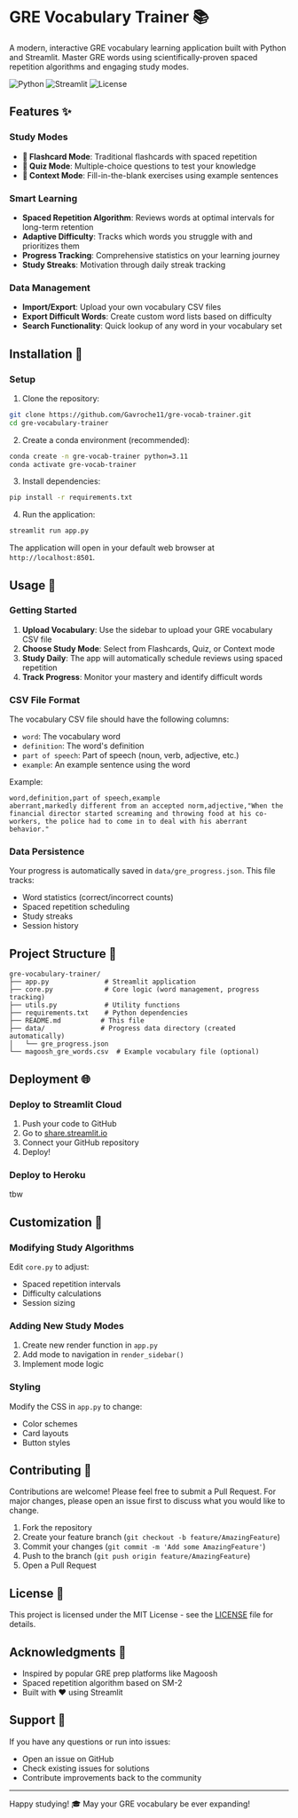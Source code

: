 # GRE Vocabulary Trainer 📚

A modern, interactive GRE vocabulary learning application built with Python and Streamlit. Master GRE words using scientifically-proven spaced repetition algorithms and engaging study modes.

![Python](https://img.shields.io/badge/python-v3.11+-blue.svg)
![Streamlit](https://img.shields.io/badge/streamlit-v1.47+-red.svg)
![License](https://img.shields.io/badge/license-MIT-green.svg)

## Features ✨

### Study Modes
- **📇 Flashcard Mode**: Traditional flashcards with spaced repetition
- **📝 Quiz Mode**: Multiple-choice questions to test your knowledge
- **📖 Context Mode**: Fill-in-the-blank exercises using example sentences

### Smart Learning
- **Spaced Repetition Algorithm**: Reviews words at optimal intervals for long-term retention
- **Adaptive Difficulty**: Tracks which words you struggle with and prioritizes them
- **Progress Tracking**: Comprehensive statistics on your learning journey
- **Study Streaks**: Motivation through daily streak tracking

### Data Management
- **Import/Export**: Upload your own vocabulary CSV files
- **Export Difficult Words**: Create custom word lists based on difficulty
- **Search Functionality**: Quick lookup of any word in your vocabulary set

## Installation 🚀

### Setup

1. Clone the repository:
```bash
git clone https://github.com/Gavroche11/gre-vocab-trainer.git
cd gre-vocabulary-trainer
```

2. Create a conda environment (recommended):
```bash
conda create -n gre-vocab-trainer python=3.11
conda activate gre-vocab-trainer
```

3. Install dependencies:
```bash
pip install -r requirements.txt
```

4. Run the application:
```bash
streamlit run app.py
```

The application will open in your default web browser at `http://localhost:8501`.

## Usage 📖

### Getting Started
1. **Upload Vocabulary**: Use the sidebar to upload your GRE vocabulary CSV file
2. **Choose Study Mode**: Select from Flashcards, Quiz, or Context mode
3. **Study Daily**: The app will automatically schedule reviews using spaced repetition
4. **Track Progress**: Monitor your mastery and identify difficult words

### CSV File Format
The vocabulary CSV file should have the following columns:
- `word`: The vocabulary word
- `definition`: The word's definition
- `part of speech`: Part of speech (noun, verb, adjective, etc.)
- `example`: An example sentence using the word

Example:
```csv
word,definition,part of speech,example
aberrant,markedly different from an accepted norm,adjective,"When the financial director started screaming and throwing food at his co-workers, the police had to come in to deal with his aberrant behavior."
```

### Data Persistence
Your progress is automatically saved in `data/gre_progress.json`. This file tracks:
- Word statistics (correct/incorrect counts)
- Spaced repetition scheduling
- Study streaks
- Session history

## Project Structure 📁

```
gre-vocabulary-trainer/
├── app.py              # Streamlit application
├── core.py             # Core logic (word management, progress tracking)
├── utils.py            # Utility functions
├── requirements.txt    # Python dependencies
├── README.md          # This file
├── data/              # Progress data directory (created automatically)
│   └── gre_progress.json
└── magoosh_gre_words.csv  # Example vocabulary file (optional)
```

## Deployment 🌐

### Deploy to Streamlit Cloud

1. Push your code to GitHub
2. Go to [share.streamlit.io](https://share.streamlit.io)
3. Connect your GitHub repository
4. Deploy!

### Deploy to Heroku

tbw

## Customization 🎨

### Modifying Study Algorithms

Edit `core.py` to adjust:
- Spaced repetition intervals
- Difficulty calculations
- Session sizing

### Adding New Study Modes

1. Create new render function in `app.py`
2. Add mode to navigation in `render_sidebar()`
3. Implement mode logic

### Styling

Modify the CSS in `app.py` to change:
- Color schemes
- Card layouts
- Button styles

## Contributing 🤝

Contributions are welcome! Please feel free to submit a Pull Request. For major changes, please open an issue first to discuss what you would like to change.

1. Fork the repository
2. Create your feature branch (`git checkout -b feature/AmazingFeature`)
3. Commit your changes (`git commit -m 'Add some AmazingFeature'`)
4. Push to the branch (`git push origin feature/AmazingFeature`)
5. Open a Pull Request

## License 📄

This project is licensed under the MIT License - see the [LICENSE](LICENSE) file for details.

## Acknowledgments 🙏

- Inspired by popular GRE prep platforms like Magoosh
- Spaced repetition algorithm based on SM-2
- Built with ❤️ using Streamlit

## Support 💬

If you have any questions or run into issues:
- Open an issue on GitHub
- Check existing issues for solutions
- Contribute improvements back to the community

---

Happy studying! 🎓 May your GRE vocabulary be ever expanding!